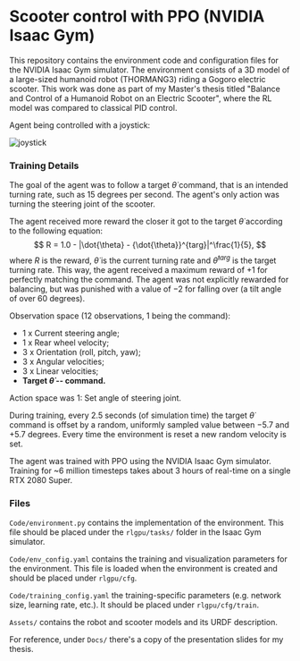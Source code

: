 # Scooter control with PPO (NVIDIA Isaac Gym)

This repository contains the environment code and configuration files for the NVIDIA Isaac Gym simulator. The environment consists of a 3D model of a large-sized humanoid robot (THORMANG3) riding a Gogoro electric scooter. This work was done as part of my Master's thesis titled "Balance and Control of a Humanoid Robot on an Electric Scooter", where the RL model was compared to classical PID control.  

Agent being controlled with a joystick:

![joystick](Docs/joystick.gif)

### Training Details

The goal of the agent was to follow a target $\dot{\theta}$ command, that is an intended turning rate, such as 15 degrees per second. The agent's only action was turning the steering joint of the scooter.

The agent received more reward the closer it got to the target $\dot{\theta}$ according to the following equation:
$$
R = 1.0 - |\dot{\theta} - {\dot{\theta}}^{targ}|^\frac{1}{5},
$$
where $R$ is the reward, $\dot{\theta}$ is the current turning rate and $\dot{\theta}^{targ}$ is the target turning rate. This way, the agent received a maximum reward of $+1$ for perfectly matching the command. The agent was not explicitly rewarded for balancing, but was punished with a value of $-2$ for falling over (a tilt angle of over 60 degrees).

Observation space (12 observations, 1 being the command):

* 1 x Current steering angle;
* 1 x Rear wheel velocity;
* 3 x Orientation (roll, pitch, yaw);
* 3 x Angular velocities;
* 3 x Linear velocities;
* **Target $\dot{\theta}$ -- command.** 

Action space was 1: Set angle of steering joint.

During training, every 2.5 seconds (of simulation time) the target $\dot{\theta}$ command is offset by a random, uniformly sampled value between $-5.7$ and $+5.7$ degrees. Every time the environment is reset a new random velocity is set. 

The agent was trained with PPO using the NVIDIA Isaac Gym simulator. Training for ~6 million timesteps takes about 3 hours of real-time on a single RTX 2080 Super.

### Files

`Code/environment.py` contains the implementation of the environment. This file should be placed under the `rlgpu/tasks/` folder in the Isaac Gym simulator.

`Code/env_config.yaml` contains the training and visualization parameters for the environment. This file is loaded when the environment is created and should be placed under `rlgpu/cfg`.

`Code/training_config.yaml` the training-specific parameters (e.g. network size, learning rate, etc.). It should be placed under `rlgpu/cfg/train`.

`Assets/` contains the robot and scooter models and its URDF description.

For reference, under `Docs/` there's a copy of the presentation slides for my thesis.